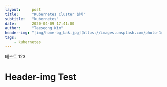 ```yaml
---
layout:     post
title:      "Kubernetes Cluster 설치"
subtitle:   "kubernetes"
date:       2020-04-09 17:41:00
author:     "Taeseong Kim"
header-img: "[img/home-bg_bak.jpg](https://images.unsplash.com/photo-1470645792662-dd18394f8c97?ixlib=rb-1.2.1&ixid=eyJhcHBfaWQiOjEyMDd9&auto=format&fit=crop&w=1950&q=80)"
tags:
    - kubernetes
---
```


테스트 123


# Header-img Test